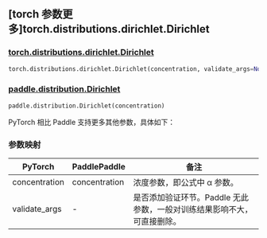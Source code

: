 ## [torch 参数更多]torch.distributions.dirichlet.Dirichlet

### [torch.distributions.dirichlet.Dirichlet](https://pytorch.org/docs/stable/distributions.html#torch.distributions.dirichlet.Dirichlet)

```python
torch.distributions.dirichlet.Dirichlet(concentration, validate_args=None)
```

### [paddle.distribution.Dirichlet](https://www.paddlepaddle.org.cn/documentation/docs/zh/develop/api/paddle/distribution/Dirichlet_cn.html)

```python
paddle.distribution.Dirichlet(concentration)
```

PyTorch 相比 Paddle 支持更多其他参数，具体如下：

### 参数映射

| PyTorch       | PaddlePaddle  | 备注                                          |
| ------------- | ------------- | --------------------------------------------- |
| concentration | concentration | 浓度参数，即公式中 α 参数。                   |
| validate_args | -             | 是否添加验证环节。Paddle 无此参数，一般对训练结果影响不大，可直接删除。 |
